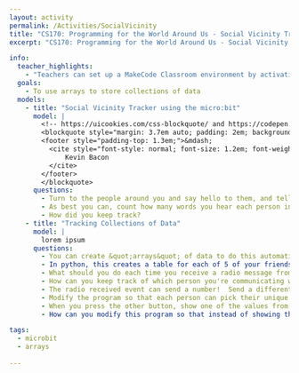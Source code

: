 ```yaml
---
layout: activity
permalink: /Activities/SocialVicinity
title: "CS170: Programming for the World Around Us - Social Vicinity Tracking with the micro:bit"
excerpt: "CS170: Programming for the World Around Us - Social Vicinity Tracking with the micro:bit"

info:
  teacher_highlights:
    - "Teachers can set up a MakeCode Classroom environment by activating this <a href=\"../files/activity-socialvicinity/socialvicinity-20220705-0406-microbit-classroom-resume-activity.html\">template</a>."
  goals: 
    - To use arrays to store collections of data
  models:
    - title: "Social Vicinity Tracker using the micro:bit"
      model: |
        <!-- https://uicookies.com/css-blockquote/ and https://codepen.io/jonitrythall/pen/XbENPM-->
        <blockquote style="margin: 3.7em auto; padding: 2em; background: linear-gradient(white, white) padding-box, url(https://s3-us-west-2.amazonaws.com/s.cdpn.io/80625/sea.jpg) border-box  0 / cover; border: 2em solid transparent; box-shadow: 5px 3px 30px black; font-size: 1.4em; font-style: italic; line-height: 1.5; width: 40%;">If you take me out of it, I find &quot;six degrees&quot; to be a beautiful concept that we should try to live by.
        <footer style="padding-top: 1.3em;">&mdash;
          <cite style="font-style: normal; font-size: 1.2em; font-weight: bold;">
              Kevin Bacon
          </cite>
        </footer>
        </blockquote>
      questions: 
        - Turn to the people around you and say hello to them, and tell them where you’re from.
        - As best you can, count how many words you hear each person in the room say.  You might need some paper for this!
        - How did you keep track?
    - title: "Tracking Collections of Data"
      model: |
        lorem ipsum
      questions: 
        - You can create &quot;arrays&quot; of data to do this automatically!
        - In python, this creates a table for each of 5 of your friends, each set to 0 words: <code>friends = [0,0,0,0,0]</code>
        - What should you do each time you receive a radio message from a friend?
        - How can you keep track of which person you're communicating with?
        - The radio received event can send a number!  Send a different number for each person.  How should we store this special &quot;radio number?&quot;
        - Modify the program so that each person can pick their unique radio number by incrementing the variable by 1 every time the A button is pressed.  Perhaps display it on the screen so you know which radio number you will use (and make sure no-one else is using it).
        - When you press the other button, show one of the values from the array on screen.  You can use another variable for this.
        - How can you modify this program so that instead of showing the number of messages you've received, you show instead the number of seconds you were near one another?  What would you need to do to figure out a conversion between messages seen and time?  As a hint: can you guess how long someone was speaking by counting the number of words you heard them say?  How might you do this?

tags:
  - microbit
  - arrays
  
---
```


